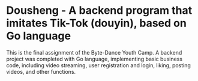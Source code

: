# Dousheng - A backend program that imitates Tik-Tok (douyin), based on Go language 

This is the final assignment of the Byte-Dance Youth Camp. A backend project was completed with Go language, implementing basic business code, including video streaming, user registration and login, liking, posting videos, and other functions.


